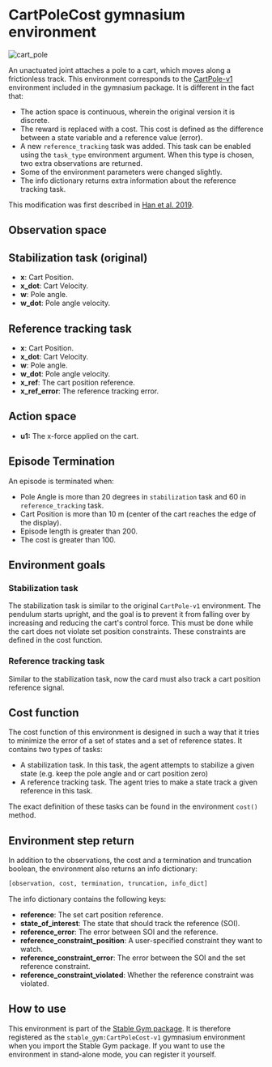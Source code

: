 # CartPoleCost gymnasium environment

![cart\_pole](https://github.com/rickstaa/stable-gym/assets/17570430/eb3d4f34-1429-4597-a51f-16aea0e7def2)

<!--alex ignore joint-->

An unactuated joint attaches a pole to a cart, which moves along a frictionless track. This environment corresponds to the [CartPole-v1](https://gymnasium.farama.org/environments/classic_control/cart_pole/) environment included in the gymnasium package. It is different in the fact that:

*   The action space is continuous, wherein the original version it is discrete.
*   The reward is replaced with a cost. This cost is defined as the difference between a
    state variable and a reference value (error).
*   A new `reference_tracking` task was added. This task can be enabled using the
    `task_type` environment argument. When this type is chosen, two extra observations
    are returned.
*   Some of the environment parameters were changed slightly.
*   The info dictionary returns extra information about the reference tracking task.

This modification was first described in [Han et al. 2019](https://arxiv.org/abs/2004.14288).

## Observation space

## Stabilization task (original)

*   **x**: Cart Position.
*   **x\_dot**: Cart Velocity.
*   **w**: Pole angle.
*   **w\_dot**: Pole angle velocity.

## Reference tracking task

*   **x**: Cart Position.
*   **x\_dot**: Cart Velocity.
*   **w**: Pole angle.
*   **w\_dot**: Pole angle velocity.
*   **x\_ref**: The cart position reference.
*   **x\_ref\_error**: The reference tracking error.

## Action space

*   **u1:** The x-force applied on the cart.

## Episode Termination

An episode is terminated when:

*   Pole Angle is more than 20 degrees in `stabilization` task and 60 in `reference_tracking` task.
*   Cart Position is more than 10 m (center of the cart reaches the edge of the
    display).
*   Episode length is greater than 200.
*   The cost is greater than 100.

## Environment goals

### Stabilization task

The stabilization task is similar to the original `CartPole-v1` environment. The pendulum starts upright, and the goal is to prevent it from falling over by increasing and reducing the cart's control force. This must be done while the cart does not violate set position constraints. These constraints are defined in the cost function.

### Reference tracking task

Similar to the stabilization task, now the card must also track a cart position reference signal.

## Cost function

The cost function of this environment is designed in such a way that it tries to minimize the error of a set of states and a set of reference states. It contains two types of tasks:

*   A stabilization task. In this task, the agent attempts to stabilize a given state (e.g. keep the pole angle and or cart position zero)
*   A reference tracking task. The agent tries to make a state track a given reference in this task.

The exact definition of these tasks can be found in the environment `cost()` method.

## Environment step return

In addition to the observations, the cost and a termination and truncation boolean, the environment also returns an info dictionary:

```python
[observation, cost, termination, truncation, info_dict]
```

The info dictionary contains the following keys:

*   **reference**: The set cart position reference.
*   **state\_of\_interest**: The state that should track the reference (SOI).
*   **reference\_error**: The error between SOI and the reference.
*   **reference\_constraint\_position**: A user-specified constraint they want to watch.
*   **reference\_constraint\_error**: The error between the SOI and the set reference constraint.
*   **reference\_constraint\_violated**: Whether the reference constraint was violated.

## How to use

This environment is part of the [Stable Gym package](https://github.com/rickstaa/stable-gym). It is therefore registered as the `stable_gym:CartPoleCost-v1` gymnasium environment when you import the Stable Gym package. If you want to use the environment in stand-alone mode, you can register it yourself.
